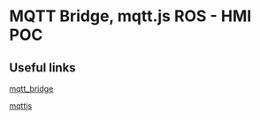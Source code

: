 # MQTT Bridge, mqtt.js ROS - HMI POC

## Useful links

[mqtt_bridge](https://github.com/groove-x/mqtt_bridge)

[mqttjs](https://github.com/mqttjs/MQTT.js)
